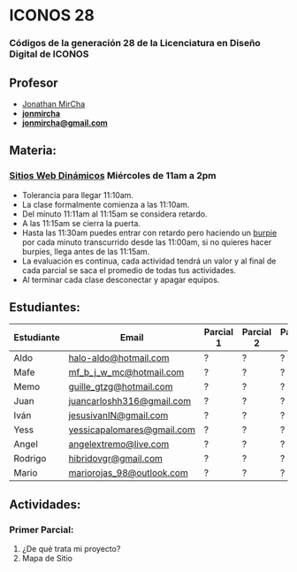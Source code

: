 # ICONOS 28

### Códigos de la generación 28 de la Licenciatura en Diseño Digital de ICONOS

## Profesor

* [Jonathan MirCha](http://jonmircha.com)
* **[jonmircha](https://youtube.com/jonmircha)**
* **[jonmircha@gmail.com](mailto:jonmircha@gmail.com)**

## Materia:

### [Sitios Web Dinámicos](https://docs.google.com/spreadsheets/d/1XZ2W2_6KXHXEii2neAOnVMUgK4q7NDAIR1J5na45kHk/) Miércoles de 11am a 2pm

* Tolerancia para llegar 11:10am.
* La clase formalmente comienza a las 11:10am.
* Del minuto 11:11am al 11:15am se considera retardo.
* A las 11:15am se cierra la puerta.
* Hasta las 11:30am puedes entrar con retardo pero haciendo un [burpie](https://www.youtube.com/watch?v=_RvTpo84LYc) por cada minuto transcurrido desde las 11:00am, si no quieres hacer burpies, llega antes de las 11:15am.
* La evaluación es continua, cada actividad tendrá un valor y al final de cada parcial se saca el promedio de todas tus actividades.
* Al terminar cada clase desconectar y apagar equipos.

## Estudiantes:

| Estudiante | Email | Parcial 1 | Parcial 2 | Parcial 3 |
| -- | -- | -- | -- | -- |
| Aldo | halo-aldo@hotmail.com | ? | ? | ? |
| Mafe | mf_b_j_w_mc@hotmail.com | ? | ? | ? |
| Memo | guille_gtzg@hotmail.com | ? | ? | ? |
| Juan | juancarloshh316@gmail.com | ? | ? | ? |
| Iván | jesusivanIN@gmail.com | ? | ? | ? |
| Yess | yessicapalomares@gmail.com | ? | ? | ? |
| Angel | angelextremo@live.com | ? | ? | ? |
| Rodrigo | hibridovgr@gmail.com | ? | ? | ? |
| Mario | mariorojas_98@outlook.com | ? | ? | ? |

## Actividades:

### Primer Parcial:

1. ¿De qué trata mi proyecto?
1. Mapa de Sitio

